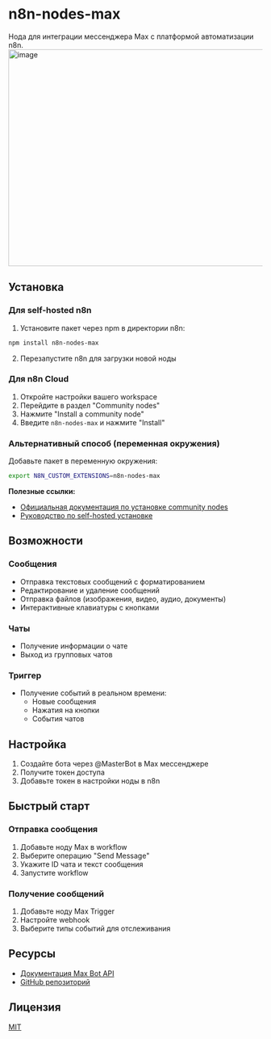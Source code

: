 # n8n-nodes-max

Нода для интеграции мессенджера Max с платформой автоматизации n8n.
<img width="518" height="429" alt="image" src="https://github.com/user-attachments/assets/577165bb-510f-4523-b898-76ea94dc0f2b" />


## Установка

### Для self-hosted n8n

1. Установите пакет через npm в директории n8n:
```bash
npm install n8n-nodes-max
```

2. Перезапустите n8n для загрузки новой ноды

### Для n8n Cloud

1. Откройте настройки вашего workspace
2. Перейдите в раздел "Community nodes"
3. Нажмите "Install a community node"
4. Введите `n8n-nodes-max` и нажмите "Install"

### Альтернативный способ (переменная окружения)

Добавьте пакет в переменную окружения:
```bash
export N8N_CUSTOM_EXTENSIONS=n8n-nodes-max
```

**Полезные ссылки:**
- [Официальная документация по установке community nodes](https://docs.n8n.io/integrations/community-nodes/installation/)
- [Руководство по self-hosted установке](https://docs.n8n.io/hosting/)

## Возможности

### Сообщения
- Отправка текстовых сообщений с форматированием
- Редактирование и удаление сообщений
- Отправка файлов (изображения, видео, аудио, документы)
- Интерактивные клавиатуры с кнопками

### Чаты
- Получение информации о чате
- Выход из групповых чатов

### Триггер
- Получение событий в реальном времени:
  - Новые сообщения
  - Нажатия на кнопки
  - События чатов

## Настройка

1. Создайте бота через @MasterBot в Max мессенджере
2. Получите токен доступа
3. Добавьте токен в настройки ноды в n8n

## Быстрый старт

### Отправка сообщения
1. Добавьте ноду Max в workflow
2. Выберите операцию "Send Message"
3. Укажите ID чата и текст сообщения
4. Запустите workflow

### Получение сообщений
1. Добавьте ноду Max Trigger
2. Настройте webhook
3. Выберите типы событий для отслеживания

## Ресурсы

- [Документация Max Bot API](https://dev.max.ru/docs/chatbots/bots-coding/library/js)
- [GitHub репозиторий](https://github.com/pfrankov/n8n-nodes-max)

## Лицензия

[MIT](LICENSE.md)
